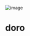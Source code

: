 ![image](https://user-images.githubusercontent.com/76105799/183304704-d355d34b-5fdf-40bd-98ed-4cae92a3e94a.png)
# doro
